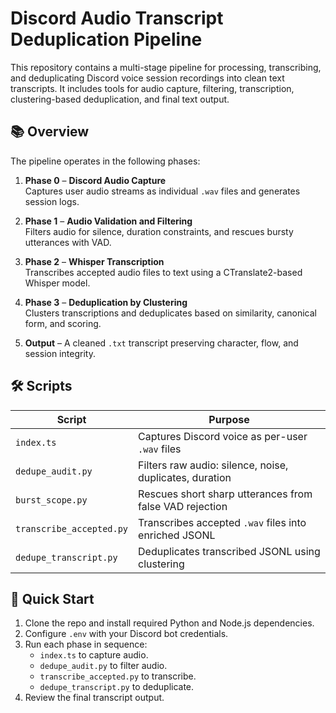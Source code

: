 # Discord Audio Transcript Deduplication Pipeline

This repository contains a multi-stage pipeline for processing, transcribing, and deduplicating Discord voice session recordings into clean text transcripts. It includes tools for audio capture, filtering, transcription, clustering-based deduplication, and final text output.

## 📚 Overview

The pipeline operates in the following phases:
1. **Phase 0** – **Discord Audio Capture**  
   Captures user audio streams as individual `.wav` files and generates session logs.

2. **Phase 1** – **Audio Validation and Filtering**  
   Filters audio for silence, duration constraints, and rescues bursty utterances with VAD.

3. **Phase 2** – **Whisper Transcription**  
   Transcribes accepted audio files to text using a CTranslate2-based Whisper model.

4. **Phase 3** – **Deduplication by Clustering**  
   Clusters transcriptions and deduplicates based on similarity, canonical form, and scoring.

5. **Output** – A cleaned `.txt` transcript preserving character, flow, and session integrity.

## 🛠 Scripts

| Script                  | Purpose                                                   |
|--------------------------|-----------------------------------------------------------|
| `index.ts`               | Captures Discord voice as per-user `.wav` files          |
| `dedupe_audit.py`        | Filters raw audio: silence, noise, duplicates, duration   |
| `burst_scope.py`         | Rescues short sharp utterances from false VAD rejection   |
| `transcribe_accepted.py` | Transcribes accepted `.wav` files into enriched JSONL     |
| `dedupe_transcript.py`   | Deduplicates transcribed JSONL using clustering           |

## 🚀 Quick Start

1. Clone the repo and install required Python and Node.js dependencies.
2. Configure `.env` with your Discord bot credentials.
3. Run each phase in sequence:
   - `index.ts` to capture audio.
   - `dedupe_audit.py` to filter audio.
   - `transcribe_accepted.py` to transcribe.
   - `dedupe_transcript.py` to deduplicate.
4. Review the final transcript output.
